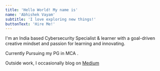 ```yaml
---
title: 'Hello World! My name is'
name: 'Abhishek Vayam'
subtitle: 'I love exploring new things!'
buttonText: 'Hire Me!'
---
```


I'm an India based Cybersecurity Specialist & learner with a goal-driven creative mindset and passion for learning and innovating.

Currently Pursuing my PG in MCA .

Outside work, I occasionally blog on [Medium](https://medium.com/@abhishekvayam9)
